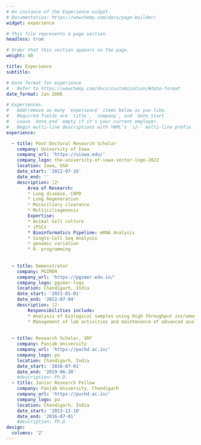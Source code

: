 ```yaml
---
# An instance of the Experience widget.
# Documentation: https://wowchemy.com/docs/page-builder/
widget: experience

# This file represents a page section.
headless: true

# Order that this section appears on the page.
weight: 40

title: Experience
subtitle:

# Date format for experience
#   Refer to https://wowchemy.com/docs/customization/#date-format
date_format: Jan 2006

# Experiences.
#   Add/remove as many `experience` items below as you like.
#   Required fields are `title`, `company`, and `date_start`.
#   Leave `date_end` empty if it's your current employer.
#   Begin multi-line descriptions with YAML's `|2-` multi-line prefix.
experience:

  - title: Post Doctoral Research Scholar
    company: University of Iowa
    company_url: 'https://uiowa.edu/'
    company_logo: the-university-of-iowa-vector-logo-2022
    location: Iowa, USA
    date_start: '2022-07-18'
    date_end: ''
    description: |2-
        Area of Research:
        * Lung disease, COPD
        * Lung Regeneration
        * Mucociliary clearance
        * Multiciliogenesis 
        Expertise:
        * Animal Cell culture
        * iPSCs
        * Bioinformatics Pipeline: mRNA Analysis
        * Single-Cell Seq Analysis
        * genomic variation 
        * R- programming
  
                
  - title: Demonstrator
    company: PGIMER
    company_url: 'https://pgimer.edu.in/'
    company_logo: pgimer-logo
    location: Chandigarh, India
    date_start: '2021-01-01'
    date_end: '2022-07-04'
    description: |2-
        Responsibilities include:
        * Analysis of biological samples using High throughput insrumentation (e.g. Confocal Microscope, HPLC, Realtime PCR etc.)
        * Management of lab activities and maintenance of advanced analytical instruments
        
        
  - title: Research Scholar, SRF
    company: Panjab University
    company_url: 'https://puchd.ac.in/'
    company_logo: pu
    location: Chandigarh, India
    date_start: '2016-07-01'
    date_end: '2019-06-30'
    #description: Ph.D.
  - title: Junior Research Fellow
    company: Panjab University, Chandigarh
    company_url: 'https://puchd.ac.in/'
    company_logo: pu
    location: Chandigarh, India
    date_start: '2013-12-10'
    date_end: '2016-07-01'
    #description: Ph.D
design:
  columns: '2'
---
```

